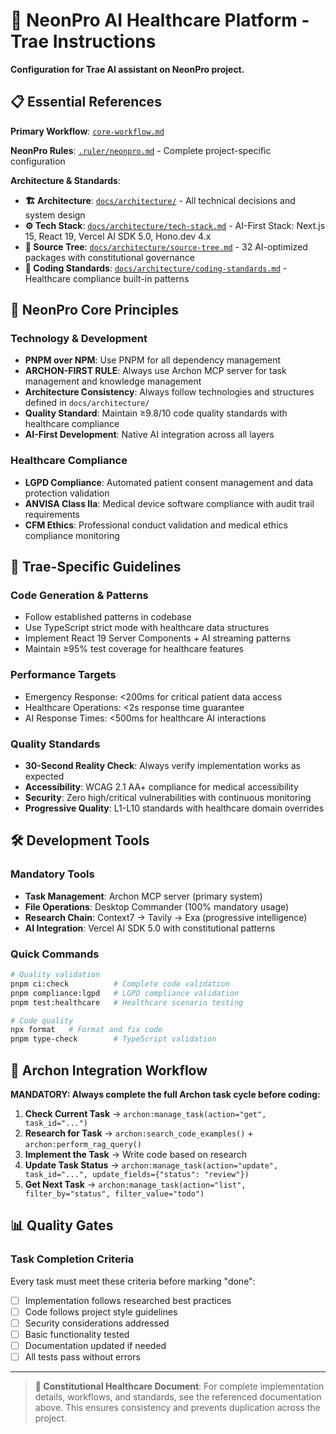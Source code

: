 # 🚀 NeonPro AI Healthcare Platform - Trae Instructions

**Configuration for Trae AI assistant on NeonPro project.**

## 📋 **Essential References**

**Primary Workflow**: [`core-workflow.md`](../.ruler/core-workflow.md)

**NeonPro Rules**: [`.ruler/neonpro.md`](.ruler/neonpro.md) - Complete project-specific configuration

**Architecture & Standards**:

- **🏗️ Architecture**: [`docs/architecture/`](docs/architecture/) - All technical decisions and system design
- **⚙️ Tech Stack**: [`docs/architecture/tech-stack.md`](docs/architecture/tech-stack.md) - AI-First Stack: Next.js 15, React 19, Vercel AI SDK 5.0, Hono.dev 4.x
- **📁 Source Tree**: [`docs/architecture/source-tree.md`](docs/architecture/source-tree.md) - 32 AI-optimized packages with constitutional governance
- **🎨 Coding Standards**: [`docs/architecture/coding-standards.md`](docs/architecture/coding-standards.md) - Healthcare compliance built-in patterns

## 🎯 **NeonPro Core Principles**

### **Technology & Development**

- **PNPM over NPM**: Use PNPM for all dependency management
- **ARCHON-FIRST RULE**: Always use Archon MCP server for task management and knowledge management
- **Architecture Consistency**: Always follow technologies and structures defined in `docs/architecture/`
- **Quality Standard**: Maintain ≥9.8/10 code quality standards with healthcare compliance
- **AI-First Development**: Native AI integration across all layers

### **Healthcare Compliance**

- **LGPD Compliance**: Automated patient consent management and data protection validation
- **ANVISA Class IIa**: Medical device software compliance with audit trail requirements
- **CFM Ethics**: Professional conduct validation and medical ethics compliance monitoring

## 🤖 **Trae-Specific Guidelines**

### **Code Generation & Patterns**

- Follow established patterns in codebase
- Use TypeScript strict mode with healthcare data structures
- Implement React 19 Server Components + AI streaming patterns
- Maintain ≥95% test coverage for healthcare features

### **Performance Targets**

- Emergency Response: <200ms for critical patient data access
- Healthcare Operations: <2s response time guarantee
- AI Response Times: <500ms for healthcare AI interactions

### **Quality Standards**

- **30-Second Reality Check**: Always verify implementation works as expected
- **Accessibility**: WCAG 2.1 AA+ compliance for medical accessibility
- **Security**: Zero high/critical vulnerabilities with continuous monitoring
- **Progressive Quality**: L1-L10 standards with healthcare domain overrides

## 🛠️ **Development Tools**

### **Mandatory Tools**

- **Task Management**: Archon MCP server (primary system)
- **File Operations**: Desktop Commander (100% mandatory usage)
- **Research Chain**: Context7 → Tavily → Exa (progressive intelligence)
- **AI Integration**: Vercel AI SDK 5.0 with constitutional patterns

### **Quick Commands**

```bash
# Quality validation
pnpm ci:check          # Complete code validation
pnpm compliance:lgpd   # LGPD compliance validation
pnpm test:healthcare   # Healthcare scenario testing

# Code quality
npx format   # Format and fix code
pnpm type-check        # TypeScript validation
```

## 🧠 **Archon Integration Workflow**

**MANDATORY: Always complete the full Archon task cycle before coding:**

1. **Check Current Task** → `archon:manage_task(action="get", task_id="...")`
2. **Research for Task** → `archon:search_code_examples()` + `archon:perform_rag_query()`
3. **Implement the Task** → Write code based on research
4. **Update Task Status** → `archon:manage_task(action="update", task_id="...", update_fields={"status": "review"})`
5. **Get Next Task** → `archon:manage_task(action="list", filter_by="status", filter_value="todo")`

## 📊 **Quality Gates**

### **Task Completion Criteria**

Every task must meet these criteria before marking "done":

- [ ] Implementation follows researched best practices
- [ ] Code follows project style guidelines
- [ ] Security considerations addressed
- [ ] Basic functionality tested
- [ ] Documentation updated if needed
- [ ] All tests pass without errors

---

> **🏥 Constitutional Healthcare Document**: For complete implementation details, workflows, and standards, see the referenced documentation above. This ensures consistency and prevents duplication across the project.
